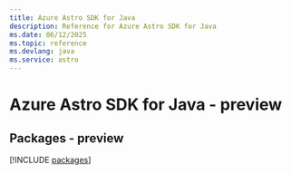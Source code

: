 ```yaml
---
title: Azure Astro SDK for Java
description: Reference for Azure Astro SDK for Java
ms.date: 06/12/2025
ms.topic: reference
ms.devlang: java
ms.service: astro
---
```

# Azure Astro SDK for Java - preview
## Packages - preview
[!INCLUDE [packages](astro-index.md)]